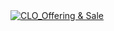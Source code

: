 <div class='tableauPlaceholder' id='viz1738546143985' style='position: relative'><noscript><a href='#'><img alt='CLO_Offering &amp; Sale ' src='https:&#47;&#47;public.tableau.com&#47;static&#47;images&#47;CL&#47;CLO_OfferingandSale&#47;CLO_OfferingSale&#47;1_rss.png' style='border: none' /></a></noscript><object class='tableauViz'  style='display:none;'><param name='host_url' value='https%3A%2F%2Fpublic.tableau.com%2F' /> <param name='embed_code_version' value='3' /> <param name='site_root' value='' /><param name='name' value='CLO_OfferingandSale&#47;CLO_OfferingSale' /><param name='tabs' value='no' /><param name='toolbar' value='yes' /><param name='static_image' value='https:&#47;&#47;public.tableau.com&#47;static&#47;images&#47;CL&#47;CLO_OfferingandSale&#47;CLO_OfferingSale&#47;1.png' /> <param name='animate_transition' value='yes' /><param name='display_static_image' value='yes' /><param name='display_spinner' value='yes' /><param name='display_overlay' value='yes' /><param name='display_count' value='yes' /><param name='language' value='en-US' /><param name='filter' value='publish=yes' /></object></div>           
<script type='text/javascript'>           
  var divElement = document.getElementById('viz1738546143985');          
  var vizElement = divElement.getElementsByTagName('object')[0];           
  if ( divElement.offsetWidth > 800 ) { vizElement.style.width='1000px';vizElement.style.height='1827px';} else if ( divElement.offsetWidth > 500 ) { vizElement.style.width='1000px';vizElement.style.height='1827px';} else { vizElement.style.width='100%';vizElement.style.height='1477px';}      
  var scriptElement = document.createElement('script');              
  scriptElement.src = 'https://public.tableau.com/javascripts/api/viz_v1.js';         
  vizElement.parentNode.insertBefore(scriptElement, vizElement);         
</script>
